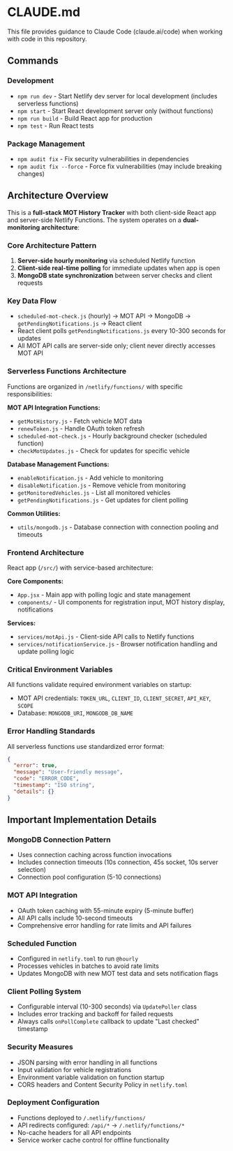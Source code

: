 # CLAUDE.md

This file provides guidance to Claude Code (claude.ai/code) when working with code in this repository.

## Commands

### Development
- `npm run dev` - Start Netlify dev server for local development (includes serverless functions)
- `npm start` - Start React development server only (without functions)
- `npm run build` - Build React app for production
- `npm test` - Run React tests

### Package Management
- `npm audit fix` - Fix security vulnerabilities in dependencies
- `npm audit fix --force` - Force fix vulnerabilities (may include breaking changes)

## Architecture Overview

This is a **full-stack MOT History Tracker** with both client-side React app and server-side Netlify Functions. The system operates on a **dual-monitoring architecture**:

### Core Architecture Pattern
1. **Server-side hourly monitoring** via scheduled Netlify function
2. **Client-side real-time polling** for immediate updates when app is open
3. **MongoDB state synchronization** between server checks and client requests

### Key Data Flow
- `scheduled-mot-check.js` (hourly) → MOT API → MongoDB → `getPendingNotifications.js` → React client
- React client polls `getPendingNotifications.js` every 10-300 seconds for updates
- All MOT API calls are server-side only; client never directly accesses MOT API

### Serverless Functions Architecture
Functions are organized in `/netlify/functions/` with specific responsibilities:

**MOT API Integration Functions:**
- `getMotHistory.js` - Fetch vehicle MOT data
- `renewToken.js` - Handle OAuth token refresh
- `scheduled-mot-check.js` - Hourly background checker (scheduled function)
- `checkMotUpdates.js` - Check for updates for specific vehicle

**Database Management Functions:**
- `enableNotification.js` - Add vehicle to monitoring
- `disableNotification.js` - Remove vehicle from monitoring  
- `getMonitoredVehicles.js` - List all monitored vehicles
- `getPendingNotifications.js` - Get updates for client polling

**Common Utilities:**
- `utils/mongodb.js` - Database connection with connection pooling and timeouts

### Frontend Architecture
React app (`/src/`) with service-based architecture:

**Core Components:**
- `App.jsx` - Main app with polling logic and state management
- `components/` - UI components for registration input, MOT history display, notifications

**Services:**
- `services/motApi.js` - Client-side API calls to Netlify functions
- `services/notificationService.js` - Browser notification handling and update polling logic

### Critical Environment Variables
All functions validate required environment variables on startup:
- MOT API credentials: `TOKEN_URL`, `CLIENT_ID`, `CLIENT_SECRET`, `API_KEY`, `SCOPE`
- Database: `MONGODB_URI`, `MONGODB_DB_NAME`

### Error Handling Standards
All serverless functions use standardized error format:
```json
{
  "error": true,
  "message": "User-friendly message",
  "code": "ERROR_CODE",
  "timestamp": "ISO string",
  "details": {}
}
```

## Important Implementation Details

### MongoDB Connection Pattern
- Uses connection caching across function invocations
- Includes connection timeouts (10s connection, 45s socket, 10s server selection)
- Connection pool configuration (5-10 connections)

### MOT API Integration
- OAuth token caching with 55-minute expiry (5-minute buffer)
- All API calls include 10-second timeouts
- Comprehensive error handling for rate limits and API failures

### Scheduled Function
- Configured in `netlify.toml` to run `@hourly`
- Processes vehicles in batches to avoid rate limits
- Updates MongoDB with new MOT test data and sets notification flags

### Client Polling System
- Configurable interval (10-300 seconds) via `UpdatePoller` class
- Includes error tracking and backoff for failed requests
- Always calls `onPollComplete` callback to update "Last checked" timestamp

### Security Measures
- JSON parsing with error handling in all functions
- Input validation for vehicle registrations
- Environment variable validation on function startup
- CORS headers and Content Security Policy in `netlify.toml`

### Deployment Configuration
- Functions deployed to `/.netlify/functions/`
- API redirects configured: `/api/*` → `/.netlify/functions/*`
- No-cache headers for all API endpoints
- Service worker cache control for offline functionality